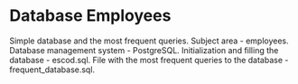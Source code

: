 # Database Employees
Simple database and the most frequent queries. Subject area - employees. Database management system - PostgreSQL.
Initialization and filling the database - escod.sql.
File with the most frequent queries to the database - frequent_database.sql.
